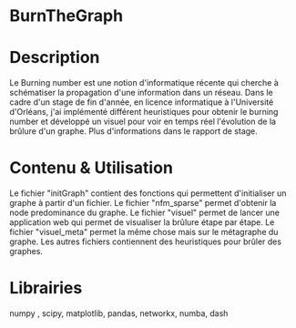 # BurnTheGraph
# Description
Le Burning number est une notion d'informatique récente qui cherche à schématiser la propagation d'une information dans un réseau.
Dans le cadre d'un stage de fin d'année, en licence informatique à l'Université d'Orléans, j'ai implémenté différent heuristiques pour obtenir le burning number et développé un visuel pour voir en temps réel l'évolution de la brûlure d'un graphe.
Plus d'informations dans le rapport de stage.
# Contenu & Utilisation
Le fichier "initGraph" contient des fonctions qui permettent d'initialiser un graphe à partir d'un fichier.
Le fichier "nfm_sparse" permet d'obtenir la node predominance du graphe.
Le fichier "visuel" permet de lancer une application web qui permet de visualiser la brûlure étape par étape.
Le fichier "visuel_meta" permet la même chose mais sur le métagraphe du graphe.
Les autres fichiers contiennent des heuristiques pour brûler des graphes. 
# Librairies
numpy , scipy, matplotlib, pandas, networkx, numba, dash